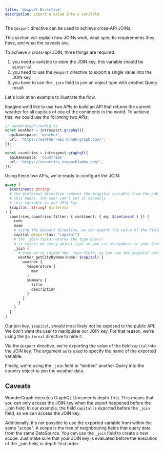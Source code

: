 ```yaml
---
title: '@export Directive'
description: Export a value into a variable
---
```


The `@export` directive can be used to achieve cross-API JOINs.

This section will explain how JOINs work, what specific requirements they have, and what the caveats are.

To achieve a cross-api JOIN, three things are required:

1. you need a variable to store the JOIN key, this variable should be `@internal`
2. you need to use the `@export` directive to export a single value into the JOIN key
3. you have to use the `_join` field to join an object type with another Query result

Let's look at an example to illustrate the flow.

Imagine we'd like to use two APIs to build an API that returns the current weather for all capitals of one of the continents in the world.
To achieve this, we could use the following two APIs:

```typescript
// wundergraph.config.ts
const weather = introspect.graphql({
  apiNamespace: 'weather',
  url: 'https://weather-api.wundergraph.com/',
});

const countries = introspect.graphql({
  apiNamespace: 'countries',
  url: 'https://countries.trevorblades.com/',
});
```

Using these two APIs,
we're ready to configure the JOIN:

```graphql
query (
  $continent: String!
  # the @internal directive removes the $capital variable from the public API
  # this means, the user can't set it manually
  # this variable is our JOIN key
  $capital: String! @internal
) {
  countries_countries(filter: { continent: { eq: $continent } }) {
    code
    name
    # using the @export directive, we can export the value of the field `capital` into the JOIN key ($capital)
    capital @export(as: "capital")
    # the _join field returns the type Query!
    # it exists on every object type so you can everywhere in your Query documents
    _join {
      # once we're inside the _join field, we can use the $capital variable to join the weather API
      weather_getCityByName(name: $capital) {
        weather {
          temperature {
            max
          }
          summary {
            title
            description
          }
        }
      }
    }
  }
}
```

Our join key, `$capital`, should most likely not be exposed to the public API.
We don't want the user to manipulate our JOIN key.
For that reason, we're using the `@internal` directive to hide it.

Via the `@export` directive, we're exporting the value of the field `capital` into the JOIN key.
The argument `as` is used to specify the name of the exported variable.

Finally, we're using the `_join` field to "embed" another Query into the country object to join the weather data.

## Caveats

WunderGraph executes GraphQL Documents depth-first.
This means that you can only access the JOIN key when the export happened before the \_join field.
In our example, the field `capital` is exported before the `_join` field, so we can access the JOIN key.

Additionally, it's not possible to use the exported variable from within the same "scope".
A scope is the tree of neighbouring fields that query data from the same DataSource.
You can use the `_join` field to create a new scope.
Just make sure that your JOIN key is evaluated before the execution of the \_join field, in depth-first order.
